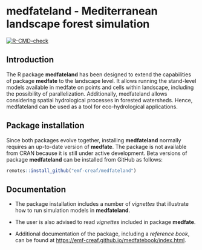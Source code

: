 medfateland - Mediterranean landscape forest simulation
================

<!-- badges: start -->
[![R-CMD-check](https://github.com/emf-creaf/medfateland/workflows/R-CMD-check/badge.svg)](https://github.com/vegmod/medfateland/actions)
<!-- badges: end -->

## Introduction

The R package **medfateland** has been designed to extend the
capabilities of package **medfate** to the landscape level. It allows
running the stand-level models available in medfate on points and cells
within landscape, including the possibility of parallelization.
Additionally, medfateland allows considering spatial hydrological
processes in forested watersheds. Hence, medfateland can be used as a
tool for eco-hydrological applications.

## Package installation

Since both packages evolve together, installing **medfateland** normally
requires an up-to-date version of **medfate**. The package is not
available from CRAN because it is still under active development. Beta
versions of package **medfateland** can be installed from GitHub as
follows:

``` r
remotes::install_github("emf-creaf/medfateland")
```

## Documentation

- The package installation includes a number of *vignettes* that
  illustrate how to run simulation models in **medfateland**.

- The user is also advised to read *vignettes* included in package
  **medfate**.

- Additional documentation of the package, including a *reference book*,
  can be found at <https://emf-creaf.github.io/medfatebook/index.html>.
